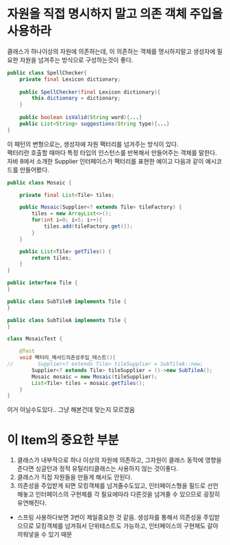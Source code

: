 # 자원을 직접 명시하지 말고 의존 객체 주입을 사용하라

클래스가 하나이상의 자원에 의존하는데, 이 의존하는 객체를 명시하지말고 생성자에 필요한 자원을 넘겨주는 방식으로 구성하는것이 좋다.  
```java
public class SpellChecker{
    private final Lexicon dictionary;
    
    public SpellChecker(final Lexicon dictionary){
        this.dictionary = dictionary;
    }
    
    public boolean isValid(String word){...}
    public List<String> suggestions(String type){...}
}
```

이 패턴의 변형으로는, 생성자에 자원 팩터리를 넘겨주는 방식이 있다.  
팩터리란 호출할 때마다 특정 타입의 인스턴스를 반복해서 만들어주는 객체를 말한다.  
자바 8에서 소개한 Supplier<T> 인터페이스가 팩터리를 표현한 예이고 다음과 같이 예시코드를 만들어봤다.

```java
public class Mosaic {

    private final List<Tile> tiles;

    public Mosaic(Supplier<? extends Tile> tileFactory) {
        tiles = new ArrayList<>();
        for(int i=0; i<5; i++){
            tiles.add(tileFactory.get());
        }
    }

    public List<Tile> getTiles() {
        return tiles;
    }
}

public interface Tile {
}

public class SubTileB implements Tile {
}

public class SubTileA implements Tile {
}

class MosaicTest {

    @Test
    void 팩터리_메서드의존성주입_테스트(){
//        Supplier<? extends Tile> tileSupplier = SubTileA::new;
        Supplier<? extends Tile> tileSupplier = ()->new SubTileA();
        Mosaic mosaic = new Mosaic(tileSupplier);
        List<Tile> tiles = mosaic.getTiles();
    }
}
```

이거 아닐수도있다.. 그냥 해본건데 맞는지 모르겠음

# 이 Item의 중요한 부분
1. 클래스가 내부적으로 하나 이상의 자원에 의존하고, 그자원이 클래스 동작에 영향을 준다면 싱글턴과 정적 유틸리티클래스는 사용하지 않는 것이좋다.  
2. 클래스가 직접 자원들을 만들게 해서도 안된다.  
3. 의존성을 주입받게 되면 모킹객체를 넘겨줄수도있고, 인터페이스형을 필드로 선언해놓고 인터페이스의 구현체를 각 필요에따라 다른것을 넘겨줄 수 있으므로 굉장히 유연해진다.

+ 스프링 사용하다보면 3번이 제일중요한 것 같음. 생성자를 통해서 의존성을 주입받으므로 모킹객체를 넘겨줘서 단위테스트도 가능하고, 인터페이스의 구현체도 갈아끼워넣을 수 있기 때문